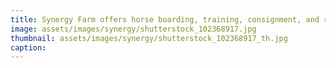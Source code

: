 ```yaml
---
title: Synergy Farm offers horse boarding, training, consignment, and riding lessons.
image: assets/images/synergy/shutterstock_102368917.jpg
thumbnail: assets/images/synergy/shutterstock_102368917_th.jpg
caption: 
---
```

